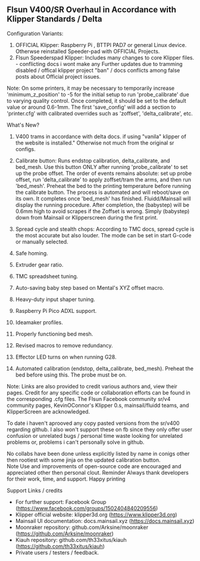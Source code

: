 
## Flsun V400/SR Overhaul in Accordance with Klipper Standards / Delta ##


Configuration Variants:
1. OFFICIAL Klipper: Raspberry Pi , BTTPI PAD7 or general Linux device. Otherwse reinstalled Speeder-pad with OFFICIAL Projects. 
2. Flsun Speederspad Klipper: Includes many changes to core Klipper files. - conflicting docs i wont make any Further updates due to tramming disabled / offical klipper project "ban" / docs conflicts among false posts about Official project issues.

Note:
On some printers, it may be necessary to temporarily increase 'minimum_z_position' to -5 for the initial setup to run 'probe_calibrate' due to varying quality control. Once completed, it should be set to the default value or around 0.6-1mm. The first 'save_config' will add a section to 'printer.cfg' with calibrated overrides such as 'zoffset', 'delta_calibrate', etc.

What's New?
1. V400 trams in accordance with delta docs. if using "vanila" klipper of the website is installed." Otherwise not much from the original sr configs. 

2. Calibrate button: Runs endstop calibration, delta_calibrate, and bed_mesh. Use this button ONLY after running 'probe_calibrate' to set up the probe offset. The order of events remains absolute: set up probe offset, run 'delta_calibrate' to apply zoffset/tram the arms, and then run 'bed_mesh'. Preheat the bed to the printing temperature before running the calibrate button. The process is automated and will reboot/save on its own. It completes once 'bed_mesh' has finished. Fluidd/Mainsail will display the running procedure. After completion, the (babystep) will be 0.6mm high to avoid scrapes if the Zoffset is wrong. Simply (babystep) down from Mainsail or Klipperscreen during the first print.

3. Spread cycle and stealth chops: According to TMC docs, spread cycle is the most accurate but also louder. The mode can be set in start G-code or manually selected.
4. Safe homing.
5. Extruder gear ratio.
6. TMC spreadsheet tuning.
7. Auto-saving baby step based on Mental's XYZ offset macro.
8. Heavy-duty input shaper tuning.
9. Raspberry Pi Pico ADXL support.
10. Ideamaker profiles.
11. Properly functioning bed mesh.
12. Revised macros to remove redundancy.
13. Effector LED turns on when running G28.
14. Automated calibration (endstop, delta_calibrate, bed_mesh). Preheat the bed before using this. The probe must be on.



Note: Links are also provided to credit various authors and, view their pages. Credit for any specific code or collaboration efforts can be found in the corresponding .cfg files.
The Flsun Facebook community sr/v4 community pages, KevinOConnor's Klipper 0.s, mainsail/fluidd teams, and KlipperScreen are acknowledged.

To date i haven't aprooved any copy pasted versions from the sr/v400 regarding github.  I also won't support these on fb since they only offer user confusion or unrelated bugs / personal time waste looking for unrelated problems or, problems i can't personally solve in github.   


No collabs have been done unless explicitly listed by name in conigs other then rootiest with some jinja on the updated calibration button.  
Note Use and improvements of open-source code are encouraged and appreciated other then personal clout. Reminder Always thank developers for their work, time, and support. Happy printing 

Support Links / credits 
- For further support: Facebook Group (https://www.facebook.com/groups/1502404840209556)
- Klipper official website: klipper3d.org (https://www.klipper3d.org)
- Mainsail UI documentation: docs.mainsail.xyz (https://docs.mainsail.xyz)
- Moonraker repository: github.com/Arksine/moonraker (https://github.com/Arksine/moonraker)
- Kiauh repository: github.com/th33xitus/kiauh (https://github.com/th33xitus/kiauh)
- Private users / testers / feedback. 


